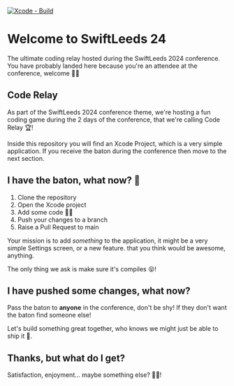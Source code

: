 [![Xcode - Build](https://github.com/SwiftLeeds/code-relay/actions/workflows/xcode.yml/badge.svg?event=push)](https://github.com/SwiftLeeds/code-relay/actions/workflows/xcode.yml)

# Welcome to SwiftLeeds 24

The ultimate coding relay hosted during the SwiftLeeds 2024 conference. You have probably landed here because you're an attendee at the conference, welcome 🙏🏼

## Code Relay

As part of the SwiftLeeds 2024 conference theme, we're hosting a fun coding game during the 2 days of the conference, that we're calling Code Relay 🏆!

Inside this repository you will find an Xcode Project, which is a very simple application. If you receive the baton during the conference then move to the next section.

## I have the baton, what now? 👀

1. Clone the repository
2. Open the Xcode project
3. Add some code 👩‍💻
4. Push your changes to a branch
5. Raise a Pull Request to main

Your mission is to add _something_ to the application, it might be a very simple Settings screen, or a new feature. that you think would be awesome, anything.

The only thing we ask is make sure it's compiles 😝!

## I have pushed some changes, what now?

Pass the baton to **anyone** in the conference, don't be shy! If they don't want the baton find someone else!

Let's build something great together, who knows we might just be able to ship it 🚢.

## Thanks, but what do I get?

Satisfaction, enjoyment... maybe something else? 🤟🏼!
